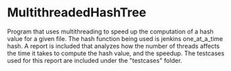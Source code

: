 # MultithreadedHashTree
Program that uses multithreading to speed up the computation of a hash value for a given file. The hash function being used is jenkins one_at_a_time hash. A report is included that analyzes how the number of threads affects the time it takes to compute the hash value, and the speedup. The testcases used for this report are included under the "testcases" folder.
